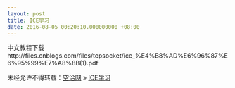 ```yaml
---
layout: post
title: ICE学习
date: 2016-08-05 00:20:10.000000000 +08:00
---
```


中文教程下载http://files.cnblogs.com/files/tcpsocket/ice_%E4%B8%AD%E6%96%87%E6%95%99%E7%A8%8B(1).pdf

未经允许不得转载：[空洽网](http://kongqia.com) » [ICE学习](http://kongqia.com/33718.html)


